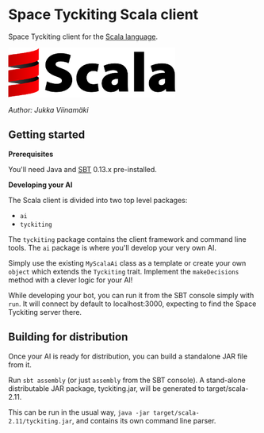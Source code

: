 # Space Tyckiting Scala client

Space Tyckiting client for the [Scala language](http://www.scala-lang.org/).

![logo](logo.png)

*Author: Jukka Viinamäki*

## Getting started

**Prerequisites**

You'll need Java and [SBT](http://www.scala-sbt.org/) 0.13.x pre-installed.

**Developing your AI**

The Scala client is divided into two top level packages:

* `ai`
* `tyckiting`

The `tyckiting` package contains the client framework and command line tools. The `ai` package is where you'll develop your very own AI.

Simply use the existing `MyScalaAi` class as a template or create your own `object` which extends the `Tyckiting` trait. Implement the `makeDecisions` method with a clever logic for your AI!

While developing your bot, you can run it from the SBT console simply with `run`. It will connect by default to localhost:3000, expecting to find the Space Tyckiting server there.

## Building for distribution

Once your AI is ready for distribution, you can build a standalone JAR file from it.

Run `sbt assembly` (or just `assembly` from the SBT console). A stand-alone distributable JAR package, tyckiting.jar, will be generated to target/scala-2.11.

This can be run in the usual way, `java -jar target/scala-2.11/tyckiting.jar`, and contains its own command line parser.
